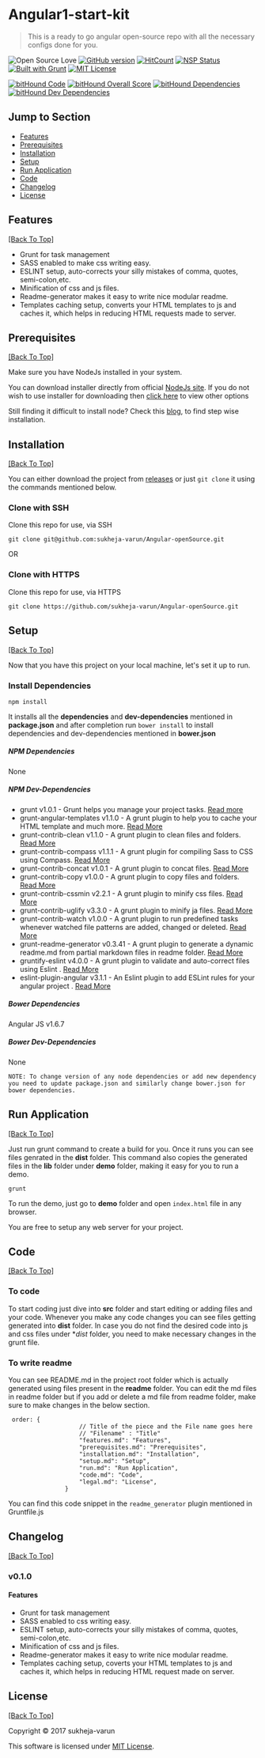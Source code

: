# Angular1-start-kit 

> This is a ready to go angular open-source repo with all the necessary configs done for you.


![Open Source Love](https://badges.frapsoft.com/os/v2/open-source.svg?v=102)
[![GitHub version](https://badge.fury.io/gh/sukheja-varun%2FAngular1-starter-kit.svg)](https://badge.fury.io/for/gh/sukheja-varun/Angular1-starter-kit)
[![HitCount](http://hits.dwyl.io/sukheja-varun/Angular1-starter-kit.svg)](http://hits.dwyl.io/sukheja-varun/Angular1-starter-kit)
[![NSP Status](https://nodesecurity.io/orgs/sukheja-varun/projects/c45455c1-e7f3-485a-baef-5aa39bf6067e/badge)](https://nodesecurity.io/orgs/sukheja-varun/projects/c45455c1-e7f3-485a-baef-5aa39bf6067e)
[![Built with Grunt](https://cdn.gruntjs.com/builtwith.png)](http://gruntjs.com/)
[![MIT License](https://img.shields.io/github/license/sukheja-varun/Angular1-starter-kit.svg)](https://github.com/sukheja-varun/Angular1-starter-kit/blob/master/LICENSE)

[![bitHound Code](https://www.bithound.io/github/sukheja-varun/Angular1-starter-kit/badges/code.svg)](https://www.bithound.io/github/sukheja-varun/Angular1-starter-kit)
[![bitHound Overall Score](https://www.bithound.io/github/sukheja-varun/Angular1-starter-kit/badges/score.svg)](https://www.bithound.io/github/sukheja-varun/Angular1-starter-kit)
[![bitHound Dependencies](https://www.bithound.io/github/sukheja-varun/Angular1-starter-kit/badges/dependencies.svg)](https://www.bithound.io/github/sukheja-varun/Angular1-starter-kit/master/dependencies/npm)
[![bitHound Dev Dependencies](https://www.bithound.io/github/sukheja-varun/Angular1-starter-kit/badges/devDependencies.svg)](https://www.bithound.io/github/sukheja-varun/Angular1-starter-kit/master/dependencies/npm)




## Jump to Section

* [Features](#features)
* [Prerequisites](#prerequisites)
* [Installation](#installation)
* [Setup](#setup)
* [Run Application](#run-application)
* [Code](#code)
* [Changelog](#changelog)
* [License](#license)

## Features
[[Back To Top]](#jump-to-section)

* Grunt for task management
* SASS enabled to make css writing easy.
* ESLINT setup, auto-corrects your silly mistakes of comma, quotes, semi-colon,etc.
* Minification of css and js files.
* Readme-generator makes it easy to write nice modular readme.
* Templates caching setup, converts your HTML templates to js and caches it, which helps in reducing HTML requests made to server.



## Prerequisites
[[Back To Top]](#jump-to-section)

Make sure you have NodeJs installed in your system.

You can download installer directly from official [NodeJs site](https://nodejs.org/en/#download). If you do not wish to use installer for downloading then [click here](https://nodejs.org/en/download/package-manager/) to view other options

Still finding it difficult to install node? Check this [blog](http://blog.teamtreehouse.com/install-node-js-npm-windows), to find step wise installation.

## Installation
[[Back To Top]](#jump-to-section)

You can either download the project from [releases](https://github.com/sukheja-varun/Angular1-starter-kit/releases) or just `git clone` it using the commands mentioned below.

### Clone with SSH
Clone this repo for use, via SSH
```git
git clone git@github.com:sukheja-varun/Angular-openSource.git
```
OR
### Clone with HTTPS
Clone this repo for use, via HTTPS

```git
git clone https://github.com/sukheja-varun/Angular-openSource.git
```


## Setup
[[Back To Top]](#jump-to-section)

Now that you have this project on your local machine, let's set it up to run.

### Install Dependencies
```npm
npm install
```
It installs all the **dependencies** and **dev-dependencies** mentioned in **package.json** and after completion run ```bower install``` to install dependencies and dev-dependencies mentioned in **bower.json**

##### NPM Dependencies
None

##### NPM Dev-Dependencies
  *  grunt v1.0.1 - Grunt helps you manage your project tasks. [Read more](https://gruntjs.com)
  *  grunt-angular-templates v1.1.0 - A grunt plugin to help you to cache your HTML template and much more. [Read More](https://www.npmjs.com/package/grunt-angular-templates)
  *  grunt-contrib-clean v1.1.0 - A grunt plugin to clean files and folders. [Read More](https://www.npmjs.com/package/grunt-contrib-clean)
  *  grunt-contrib-compass v1.1.1 - A grunt plugin for compiling Sass to CSS using Compass. [Read More](https://www.npmjs.com/package/grunt-contrib-compass)
  *  grunt-contrib-concat v1.0.1 - A grunt plugin to concat files. [Read More](https://www.npmjs.com/package/grunt-contrib-concat)
  *  grunt-contrib-copy v1.0.0 - A grunt plugin to copy files and folders. [Read More](https://www.npmjs.com/package/grunt-contrib-copy)
  *  grunt-contrib-cssmin v2.2.1 - A grunt plugin to minify css files. [Read More](https://www.npmjs.com/package/grunt-contrib-cssmin)
  *  grunt-contrib-uglify v3.3.0 - A grunt plugin to minify ja files. [Read More](https://www.npmjs.com/package/grunt-contrib-uglify)
  *  grunt-contrib-watch v1.0.0 - A grunt plugin to run predefined tasks whenever watched file patterns are added, changed or deleted. [Read More](https://www.npmjs.com/package/grunt-contrib-watch)
  *  grunt-readme-generator v0.3.41 - A grunt plugin to generate a dynamic readme.md from partial markdown files in readme folder. [Read More](https://www.npmjs.com/package/grunt-readme-generator)
  *  gruntify-eslint v4.0.0 - A grunt plugin to validate and auto-correct files using Eslint . [Read More](https://www.npmjs.com/package/gruntify-eslint)
  *  eslint-plugin-angular v3.1.1 - An Eslint plugin to add ESLint rules for your angular project . [Read More](https://www.npmjs.com/package/eslint-plugin-angular)

##### Bower Dependencies
Angular JS v1.6.7

##### Bower Dev-Dependencies
None


```NOTE: To change version of any node dependencies or add new dependency you need to update package.json and similarly change bower.json for bower dependencies.```



## Run Application
[[Back To Top]](#jump-to-section)

Just run grunt command to create a build for you. Once it runs you can see files genrated in the **dist** folder.
This command also copies the generated files in the **lib** folder under **demo** folder, making it easy for you to run a demo.

```
grunt
```

To run the demo, just go to **demo** folder and open ```index.html``` file in any browser.

You are free to setup any web server for your project.

## Code
[[Back To Top]](#jump-to-section)

### To code
To start coding just dive into **src** folder and start editing or adding files and your code.
Whenever you make any code changes you can see files getting generated into **dist** folder.
In case you do not find the desired code into js and css files under **dist* folder, you need to make necessary changes in the grunt file.

### To write readme
You can see README.md in the project root folder which is actually generated using files present in the **readme** folder.
You can edit the md files in readme folder but if you add or delete a md file from readme folder, make sure to make changes in the below section.

```
 order: {
                    // Title of the piece and the File name goes here
                    // "Filename" : "Title"
                    "features.md": "Features",
                    "prerequisites.md": "Prerequisites",
                    "installation.md": "Installation",
                    "setup.md": "Setup",
                    "run.md": "Run Application",
                    "code.md": "Code",
                    "legal.md": "License",
                }
```

You can find this code snippet in the ```readme_generator``` plugin mentioned in Gruntfile.js

## Changelog
[[Back To Top]](#jump-to-section)

### v0.1.0
#### Features
* Grunt for task management
* SASS enabled to css writing easy.
* ESLINT setup, auto-corrects your silly mistakes of comma, quotes, semi-colon,etc.
* Minification of css and js files.
* Readme-generator makes it easy to write nice modular readme.
* Templates caching setup, coverts your HTML templates to js and caches it, which helps in reducing HTML request made on server. 

## License
[[Back To Top]](#jump-to-section)

Copyright © 2017 sukheja-varun 

This software is licensed under [MIT License](https://github.com/sukheja-varun/Angular-Responsive-ImageSlider/blob/develop/LICENSE).

